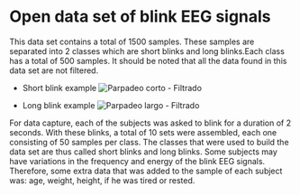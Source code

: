 # Open data set of blink EEG signals

This data set contains a total of 1500 samples. These samples are separated into 2 classes which are short blinks and long blinks.Each class has a total of 500 samples. It should be noted that all the data found in this data set are not filtered.

* Short blink example
![Parpadeo corto - Filtrado](https://user-images.githubusercontent.com/40574627/119079239-5622a280-b9bd-11eb-8f45-ab1df0382723.jpeg)

* Long blink example
![Parpadeo largo - Filtrado](https://user-images.githubusercontent.com/40574627/119079232-53c04880-b9bd-11eb-9b5f-c831589b0082.jpeg)



For data capture, each of the subjects was asked to blink for a duration of 2 seconds. With these blinks, a total of 10 sets were assembled, each one consisting of 50 samples per class. The classes that were used to build the data set are thus called short blinks and long blinks. Some subjects may have variations in the frequency and energy of the blink EEG signals. Therefore, some extra data that was added to the sample of each subject was: age, weight, height, if he was tired or rested.

